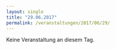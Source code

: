 ```yaml
---
layout: single
title: "29.06.2017"
permalink: /veranstaltungen/2017/06/29/
---
```


Keine Veranstaltung an diesem Tag.
